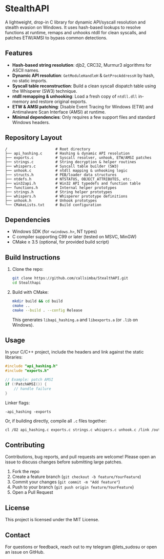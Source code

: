 # StealthAPI

A lightweight, drop-in C library for dynamic API/syscall resolution and stealth evasion on Windows. It uses hash-based lookups to resolve functions at runtime, remaps and unhooks ntdll for clean syscalls, and patches ETW/AMSI to bypass common detections.

## Features

* **Hash-based string resolution**: djb2, CRC32, Murmur3 algorithms for ASCII names.
* **Dynamic API resolution**: `GetModuleHandleH` & `GetProcAddressH` by hash, no static imports.
* **Syscall table reconstruction**: Build a clean syscall dispatch table using the Whisperer (SW3) technique.
* **ntdll remapping & unhooking**: Load a fresh copy of `ntdll.dll` in-memory and restore original exports.
* **ETW & AMSI patching**: Disable Event Tracing for Windows (ETW) and Antimalware Scan Interface (AMSI) at runtime.
* **Minimal dependencies**: Only requires a few support files and standard Windows headers.

## Repository Layout

```
/                      # Root directory
├── api_hashing.c      # Hashing & dynamic API resolution
├── exports.c          # Syscall resolver, unhook, ETW/AMSI patches
├── strings.c          # String decryption & helper routines
├── whispers.c         # Syscall table builder (SW3)
├── unhook.c           # ntdll mapping & unhooking logic
├── structs.h          # PEB/loader data structures
├── ntdefs.h           # NTSTATUS, OBJECT_ATTRIBUTES, etc.
├── win32api.h         # Win32 API typedefs and function table
├── functions.h        # Internal helper prototypes
├── strings.h          # String helper prototypes
├── whispers.h         # Whisperer prototype definitions
├── unhook.h           # Unhook prototypes
└── CMakeLists.txt     # Build configuration
```

## Dependencies

* Windows SDK (for `<windows.h>`, NT types)
* C compiler supporting C99 or later (tested on MSVC, MinGW)
* CMake ≥ 3.5 (optional, for provided build script)

## Build Instructions

1. Clone the repo:

   ```sh
   git clone https://github.com/callsimba/StealthAPI.git
   cd Stealthapi
   ```
2. Build with CMake:

   ```sh
   mkdir build && cd build
   cmake ..
   cmake --build . --config Release
   ```

   This generates `libapi_hashing.a` and `libexports.a` (or `.lib` on Windows).

## Usage

In your C/C++ project, include the headers and link against the static libraries:

```c
#include "api_hashing.h"
#include "exports.h"

// Example: patch AMSI
if (!PatchAMSI()) {
    // handle failure
}
```

Linker flags:

```
-api_hashing -exports
```

Or, if building directly, compile all `.c` files together:

```sh
cl /O2 api_hashing.c exports.c strings.c whispers.c unhook.c /link /out:RedTeamUtils.lib
```

## Contributing

Contributions, bug reports, and pull requests are welcome! Please open an issue to discuss changes before submitting large patches.

1. Fork the repo
2. Create a feature branch (`git checkout -b feature/YourFeature`)
3. Commit your changes (`git commit -m "Add feature"`)
4. Push to your branch (`git push origin feature/YourFeature`)
5. Open a Pull Request

## License

This project is licensed under the MIT License.

## Contact

For questions or feedback, reach out to my telegram @lets_sudosu or open an issue on GitHub.
